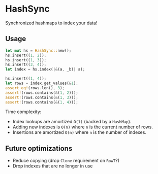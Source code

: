 # HashSync

Synchronized hashmaps to index your data!

## Usage

```rust
let mut hs = HashSync::new();
hs.insert((1, 2));
hs.insert((1, 3));
hs.insert((3, 4));
let index = hs.index(|&(a, _b)| a);

hs.insert((1, 4));
let rows = index.get_values(&1);
assert_eq!(rows.len(), 3);
assert!(rows.contains(&(1, 2)));
assert!(rows.contains(&(1, 3)));
assert!(rows.contains(&(1, 4)));
```

Time complexity:
- Index lookups are amortized `O(1)` (backed by a `HashMap`).
- Adding new indexes is `O(n)` where `n` is the current number of rows.
- Insertions are amortized `O(n)` where `n` is the number of indexes.

## Future optimizations
- Reduce copying (drop `Clone` requirement on `RowT`?)
- Drop indexes that are no longer in use

